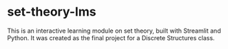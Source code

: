 # set-theory-lms
This is an interactive learning module on set theory, built with Streamlit and Python. It was created as the final project for a Discrete Structures class.
